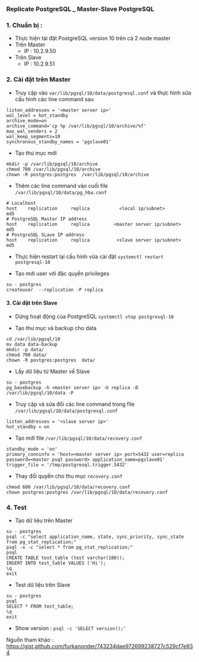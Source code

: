 ### Replicate PostgreSQL _ Master-Slave PostgreSQL

### 1. Chuẩn bị :

- Thực hiện tài đặt PostgreSQL version 10 trên cả 2 node master
- Trên Master 
	- IP : 10.2.9.50
- Trên Slave 
	- IP : 10.2.9.51

### 2. Cài đặt trên Master
- Truy cập vào ` var/lib/pgsql/10/data/postgresql.conf ` và thực hình sửa cấu hình các line command sau

```
listen_addresses = '<master server ip>' 
wal_level = hot_standby
archive_mode=on
archive_command='cp %p /var/lib/pgsql/10/archive/%f'
max_wal_senders = 2
wal_keep_segments=10
synchronous_standby_names = 'pgslave01'
```

- Tạo thư mục mới 

```
mkdir -p /var/lib/pgsql/10/archive 
chmod 700 /var/lib/pgsql/10/archive 
chown -R postgres:postgres  /var/lib/pgsql/10/archive
```

- Thêm các line command vào cuối file ` /var/lib/pgsql/10/data/pg_hba.conf `
```
# Localhost
host    replication     replica           <local ip/subnet>            md5
# PostgreSQL Master IP address
host    replication     replica         <master server ip/subnet>          md5
# PostgreSQL SLave IP address
host    replication     replica          <slave server ip/subnet>           md5
```

- Thực hiện restart lại cấu hình vừa cài đặt 
` systemctl restart postgresql-10  `

- Tạo mới user với đặc quyền privileges
```
su - postgres
createuser  --replication -P replica 

```


#### 3. Cài đặt trên Slave
- Dừng hoạt động của PostgreSQL
` systemctl stop postgresql-10 `

- Tạo thư mục và backup cho data

```
cd /var/lib/pgsql/10
mv data data-backup
mkdir -p data/
chmod 700 data/
chown -R postgres:postgres  data/
```

- Lấy dữ liệu từ Master về Slave

```
su - postgres
pg_basebackup -h <master server ip> -U replica -D /var/lib/pgsql/10/data -P 
```

- Truy cập và sửa đổi các line command trong file ` /var/lib/pgsql/10/data/postgresql.conf `
```
listen_addresses = '<slave server ip>'
hot_standby = on
```

- Tạo mới file ` /var/lib/pgsql/10/data/recovery.conf `
```
standby_mode = 'on'
primary_conninfo = 'host=<master server ip> port=5432 user=replica password=<master psql password> application_name=pgslave01'
trigger_file = '/tmp/postgresql.trigger.5432'
```

- Thay đổi quyền cho thu mục `recovery.conf`
```
chmod 600 /var/lib/pgsql/10/data/recovery.conf 
chown postgres:postgres /var/lib/pgsql/10/data/recovery.conf 
```

### 4. Test
- Tạo dữ liệu trên Master
```
su - postgres
psql -c "select application_name, state, sync_priority, sync_state from pg_stat_replication;"
psql -x -c "select * from pg_stat_replication;"
psql
CREATE TABLE test_table (test varchar(100));
INSERT INTO test_table VALUES ('Hi');
\q 
exit
```

- Test dữ liệu trên Slave
```
su - postgres
psql
SELECT * FROM test_table;
\q 
exit
```

- Show version : ` psql -c 'SELECT version();' `

Nguồn tham khảo : https://gist.github.com/furkanonder/743234dae972699238727c529cf7e934


















































